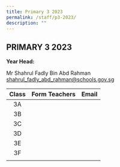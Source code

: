 ```yaml
---
title: Primary 3 2023
permalink: /staff/p3-2023/
description: ""
---
```

## PRIMARY 3 2023

**Year Head:** 

Mr Shahrul Fadly Bin Abd Rahman<br>[shahrul_fadly_abd_rahman@schools.gov.sg](mailto:shahrul_fadly_abd_rahman@schools.gov.sg)

| Class  | Form Teachers  | Email  |
|:-:|---|---|
| 3A  |   |   |
| 3B  |   |   |
| 3C  |   |   |
| 3D  |   |   |
| 3E  |   |   |
| 3F  |   |   |
|   |   |   |
